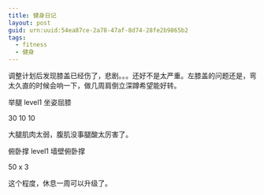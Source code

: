 ```yaml
---
title: 健身日记
layout: post
guid: urn:uuid:54ea87ce-2a78-47af-8d74-28fe2b9865b2
tags: 
  - fitness
  - 健身
---
```


调整计划后发现膝盖已经伤了，悲剧。。。还好不是太严重。左膝盖的问题还是，弯太久直的时候会响一下，做几周肩倒立深蹲希望能好转。

举腿  level1 坐姿屈膝

30 10 10

大腿肌肉太弱，腹肌没事腿酸太厉害了。

俯卧撑 level1 墙壁俯卧撑

50 x 3

这个程度，休息一周可以升级了。
